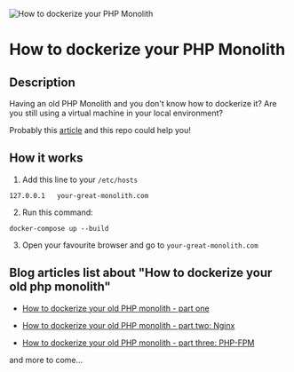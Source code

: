 ![How to dockerize your PHP Monolith](https://www.fabridinapoli.com/images/posts/how-to-dockerize-php-monolith.png)


# How to dockerize your PHP Monolith

## Description
Having an old PHP Monolith and you don't know how to dockerize it?
Are you still using a virtual machine in your local environment?

Probably this [article](https://www.fabridinapoli.com/how-to-dockerize-your-php-monolith-part-one/) and this repo could help you!

## How it works

1. Add this line to your `/etc/hosts`
```
127.0.0.1   your-great-monolith.com
```

2. Run this command:
```
docker-compose up --build
```

3. Open your favourite browser and go to `your-great-monolith.com`


## Blog articles list about "How to dockerize your old php monolith"

* [How to dockerize your old PHP monolith - part one](https://www.fabridinapoli.com/how-to-dockerize-your-php-monolith-part-one/)

* [How to dockerize your old PHP monolith - part two: Nginx](https://www.fabridinapoli.com/how-to-dockerize-your-php-monolith-part-two-nginx/)

* [How to dockerize your old PHP monolith - part three: PHP-FPM](https://www.fabridinapoli.com/how-to-dockerize-your-php-monolith-part-three-php-fpm/)

and more to come...
